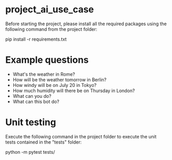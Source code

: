 # project_ai_use_case
 
Before starting the project, please install all the required packages using the following command from the project folder:

pip install -r requirements.txt 



# Example questions

- What's the weather in Rome?
- How will be the weather tomorrow in Berlin?
- How windy will be on July 20 in Tokyo?
- How much humidity will there be on Thursday in London?
- What can you do?
- What can this bot do?


# Unit testing

Execute the following command in the project folder to execute the unit tests contained in the "tests" folder:

python -m pytest tests/